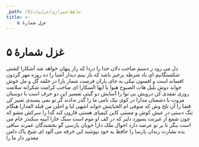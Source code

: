 ```yaml
---
_path: /حافظ-شیرازی/غزلیات/5
title: >-
    غزل شمارهٔ ۵
---
```

# غزل شمارهٔ ۵

دل می رود ز دستم صاحب دلان خدا را
دردا که راز پنهان خواهد شد آشکارا
کشتی شکستگانیم ای باد شرطه برخیز
باشد که باز بینم دیدار آشنا را
ده روزه مهر گردون افسانه است و افسون
نیکی به جای یاران فرصت شمار یارا
در حلقه گل  و مل خوش خواند دوش بلبل
هات الصبوح هبوا یا ایها السکارا
ای صاحب کرامت شکرانه سلامت
روزی تفقدی کن درویش بی نوا را
آسایش دو گیتی تفسیر این دو حرف است
با دوستان مروت با دشمنان مدارا
در کوی نیک نامی ما را گذر ندادند
گر تو نمی پسندی تغییر کن قضا را
آن تلخ وش که صوفی ام الخبایثش خواند
اشهی لنا و احلی من قبلة العذارا
هنگام تنگ دستی در عیش کوش و مستی
کاین کیمیای هستی قارون کند گدا را
سرکش مشو که چون شمع از غیرتت بسوزد
دلبر که در کف او موم است سنگ خارا
آیینه سکندر جام می است بنگر
تا بر تو عرضه دارد احوال ملک دارا
خوبان پارسی گو بخشندگان عمرند
ساقی بده بشارت رندان پارسا را
حافظ به خود نپوشید این خرقه می آلود
ای شیخ پاک دامن معذور دار ما را
